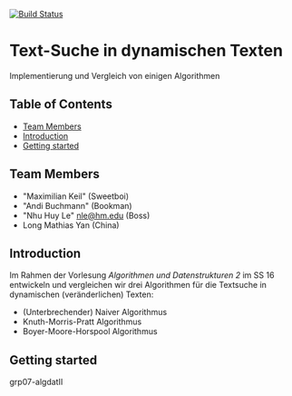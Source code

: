 [![Build Status](https://travis-ci.org/algdat/grp07-algdatII.svg?branch=master)](https://travis-ci.org/algdat/grp07-algdatII)

# Text-Suche in dynamischen Texten

Implementierung und Vergleich von einigen Algorithmen

## Table of Contents

* [Team Members](#team-members)
* [Introduction](#intro)
* [Getting started](#getting-started)

## <a name="team-members"></a>Team Members
* "Maximilian Keil" (Sweetboi) 
* "Andi Buchmann" (Bookman)
* "Nhu Huy Le" <nle@hm.edu> (Boss)
* Long Mathias Yan (China)

## <a name="intro"></a>Introduction
Im Rahmen der Vorlesung _Algorithmen und Datenstrukturen 2_ im SS 16 entwickeln und vergleichen wir drei Algorithmen
für die Textsuche in dynamischen (veränderlichen) Texten:

* (Unterbrechender) Naiver Algorithmus
* Knuth-Morris-Pratt Algorithmus
* Boyer-Moore-Horspool Algorithmus


## <a name="getting-started"></a>Getting started



grp07-algdatII
